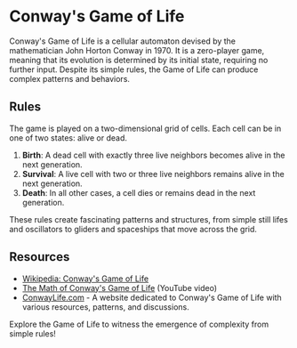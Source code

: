 # Conway's Game of Life

Conway's Game of Life is a cellular automaton devised by the mathematician John Horton Conway in 1970. It is a zero-player game, meaning that its evolution is determined by its initial state, requiring no further input. Despite its simple rules, the Game of Life can produce complex patterns and behaviors.

## Rules

The game is played on a two-dimensional grid of cells. Each cell can be in one of two states: alive or dead.

1. **Birth**: A dead cell with exactly three live neighbors becomes alive in the next generation.
2. **Survival**: A live cell with two or three live neighbors remains alive in the next generation.
3. **Death**: In all other cases, a cell dies or remains dead in the next generation.

These rules create fascinating patterns and structures, from simple still lifes and oscillators to gliders and spaceships that move across the grid.


## Resources

- [Wikipedia: Conway's Game of Life](https://en.wikipedia.org/wiki/Conway%27s_Game_of_Life)
- [The Math of Conway's Game of Life](https://www.youtube.com/watch?v=R9Plq-D1gEk) (YouTube video)
- [ConwayLife.com](https://conwaylife.com/) - A website dedicated to Conway's Game of Life with various resources, patterns, and discussions.

Explore the Game of Life to witness the emergence of complexity from simple rules!
